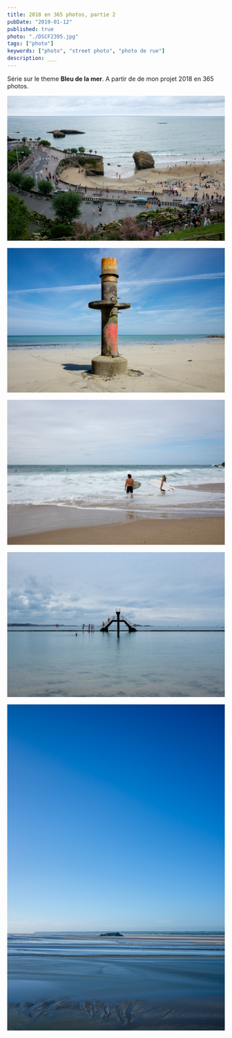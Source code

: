 ```yaml
---
title: 2018 en 365 photos, partie 2
pubDate: "2019-01-12"
published: true
photo: "./DSCF2395.jpg"
tags: ["photo"]
keywords: ["photo", "street photo", "photo de rue"]
description: ___
---
```


Série sur le theme **Bleu de la mer**.
A partir de de mon projet 2018 en 365 photos.

![Photo](./DSCF2073.jpg)

![Photo](./DSCF8557-Modifier-2.jpg)

![Photo](./DSCF2395.jpg)

![Photo](./DSCF8636.jpg)

![Photo](./DSCF8487.jpg)
